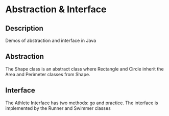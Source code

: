 # Abstraction & Interface

## Description

Demos of abstraction and interface in Java

## Abstraction

The Shape class is an abstract class where Rectangle and Circle inherit the Area and Perimeter classes from Shape.

## Interface

The Athlete Interface has two methods: go and practice. The interface is implemented by the Runner and Swimmer classes